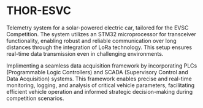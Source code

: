 # THOR-ESVC 
Telemetry system for a solar-powered electric car, tailored for the EVSC Competition. The system utilizes an STM32 microprocessor for transceiver functionality, enabling robust and reliable communication over long distances through the integration of LoRa technology. This setup ensures real-time data transmission even in challenging environments.

Implimenting a seamless data acquisition framework by incorporating PLCs (Programmable Logic Controllers) and SCADA (Supervisory Control and Data Acquisition) systems. This framework enables precise and real-time monitoring, logging, and analysis of critical vehicle parameters, facilitating efficient vehicle operation and informed strategic decision-making during competition scenarios.

